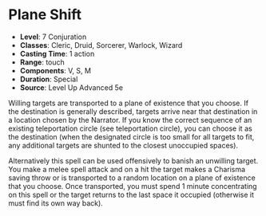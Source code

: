 # Plane Shift

- **Level**: 7 Conjuration
- **Classes**: Cleric, Druid, Sorcerer, Warlock, Wizard
- **Casting Time**: 1 action
- **Range**: touch
- **Components**: V, S, M
- **Duration**: Special
- **Source**: Level Up Advanced 5e

Willing targets are transported to a plane of existence that you choose. If the destination is generally described, targets arrive near that destination in a location chosen by the Narrator. If you know the correct sequence of an existing teleportation circle (see teleportation circle), you can choose it as the destination (when the designated circle is too small for all targets to fit, any additional targets are shunted to the closest unoccupied spaces).

Alternatively this spell can be used offensively to banish an unwilling target. You make a melee spell attack and on a hit the target makes a Charisma saving throw or is transported to a random location on a plane of existence that you choose. Once transported, you must spend 1 minute concentrating on this spell or the target returns to the last space it occupied (otherwise it must find its own way back).

